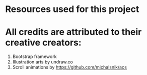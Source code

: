# Resources used for this project
# All credits are attributed to their creative creators:
1. Bootstrap framework
2. Illustration arts by undraw.co
3. Scroll animations by https://github.com/michalsnik/aos